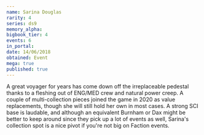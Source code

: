 ```yaml
---
name: Sarina Douglas
rarity: 4
series: ds9
memory_alpha:
bigbook_tier: 4
events: 6
in_portal:
date: 14/06/2018
obtained: Event
mega: true
published: true
---
```


A great voyager for years has come down off the irreplaceable pedestal thanks to a fleshing out of ENG/MED crew and natural power creep. A couple of multi-collection pieces joined the game in 2020 as value replacements, though she will still hold her own in most cases. A strong SCI base is laudable, and although an equivalent Burnham or Dax might be better to keep around since they pick up a lot of events as well, Sarina's collection spot is a nice pivot if you're not big on Faction events.
